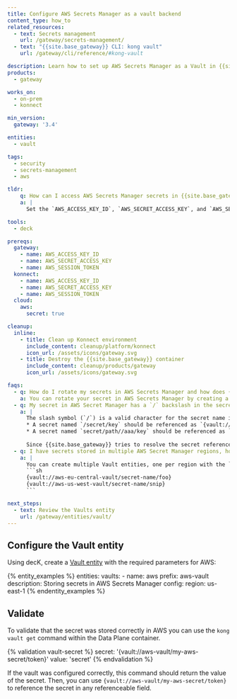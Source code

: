 ```yaml
---
title: Configure AWS Secrets Manager as a vault backend
content_type: how_to
related_resources:
  - text: Secrets management
    url: /gateway/secrets-management/
  - text: "{{site.base_gateway}} CLI: kong vault"
    url: /gateway/cli/reference/#kong-vault

description: Learn how to set up AWS Secrets Manager as a Vault in {{site.base_gateway}} and reference a secret stored there.
products:
  - gateway

works_on:
  - on-prem
  - konnect

min_version:
  gateway: '3.4'

entities: 
  - vault

tags:
  - security
  - secrets-management
  - aws

tldr:
    q: How can I access AWS Secrets Manager secrets in {{site.base_gateway}}?
    a: |
      Set the `AWS_ACCESS_KEY_ID`, `AWS_SECRET_ACCESS_KEY`, and `AWS_SESSION_TOKEN` environment variables, then start {{site.base_gateway}} with these environment variables. Create a Vault entity and add the required `region` parameter.

tools:
  - deck

prereqs:
  gateway:
    - name: AWS_ACCESS_KEY_ID
    - name: AWS_SECRET_ACCESS_KEY
    - name: AWS_SESSION_TOKEN
  konnect:
    - name: AWS_ACCESS_KEY_ID
    - name: AWS_SECRET_ACCESS_KEY
    - name: AWS_SESSION_TOKEN
  cloud:
    aws:
      secret: true

cleanup:
  inline:
    - title: Clean up Konnect environment
      include_content: cleanup/platform/konnect
      icon_url: /assets/icons/gateway.svg
    - title: Destroy the {{site.base_gateway}} container
      include_content: cleanup/products/gateway
      icon_url: /assets/icons/gateway.svg 

faqs:
  - q: How do I rotate my secrets in AWS Secrets Manager and how does {{site.base_gateway}} pick up the new secret values?
    a: You can rotate your secret in AWS Secrets Manager by creating a new secret version with the updated value. You'll also want to configure the `ttl` settings in your {{site.base_gateway}} Vault entity so that {{site.base_gateway}} pulls the rotated secret periodically.
  - q: My secret in AWS Secret Manager has a `/` backslash in the secret name. How do I reference this secret in {{site.base_gateway}}?
    a: |
      The slash symbol (`/`) is a valid character for the secret name in AWS Secrets Manager. If you want to reference a secret name that starts with a slash or has two consecutive slashes, transform one of the slashes in the name into URL-encoded format. For example:
      * A secret named `/secret/key` should be referenced as `{vault://aws/%2Fsecret/key}`
      * A secret named `secret/path//aaa/key` should be referenced as `{vault://aws/secret/path/%2Faaa/key}`
      
      Since {{site.base_gateway}} tries to resolve the secret reference as a valid URL, using a slash instead of a URL-encoded slash will result in unexpected secret name fetching.
  - q: I have secrets stored in multiple AWS Secret Manager regions, how do I reference those secrets in {{site.base_gateway}}?
    a: |
      You can create multiple Vault entities, one per region with the `config.region` parameter. You'd then reference the secret by the name of the Vault:
      ```sh
      {vault://aws-eu-central-vault/secret-name/foo}
      {vault://aws-us-west-vault/secret-name/snip}
      ```

next_steps:
  - text: Review the Vaults entity
    url: /gateway/entities/vault/
---
```


## Configure the Vault entity

Using decK, create a [Vault entity](/gateway/entities/vault/) with the required parameters for AWS:

{% entity_examples %}
entities:
  vaults:
    - name: aws
      prefix: aws-vault
      description: Storing secrets in AWS Secrets Manager
      config:
        region: us-east-1
{% endentity_examples %}

## Validate

To validate that the secret was stored correctly in AWS you can use the `kong vault get` command within the Data Plane container. 

{% validation vault-secret %}
secret: '{vault://aws-vault/my-aws-secret/token}'
value: 'secret'
{% endvalidation %}

If the vault was configured correctly, this command should return the value of the secret. Then, you can use `{vault://aws-vault/my-aws-secret/token}` to reference the secret in any referenceable field.